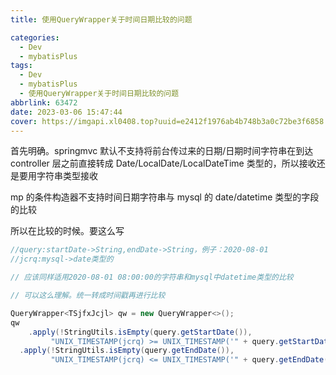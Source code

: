 ```yaml
---
title: 使用QueryWrapper关于时间日期比较的问题

categories:
  - Dev
  - mybatisPlus
tags:
  - Dev
  - mybatisPlus
  - 使用QueryWrapper关于时间日期比较的问题
abbrlink: 63472
date: 2023-03-06 15:47:44
cover: https://imgapi.xl0408.top?uuid=e2412f1976ab4b748b3a0c72be3f6858
---
```


首先明确。springmvc 默认不支持将前台传过来的日期/日期时间字符串在到达 controller 层之前直接转成 Date/LocalDate/LocalDateTime 类型的，所以接收还是要用字符串类型接收

mp 的条件构造器不支持时间日期字符串与 mysql 的 date/datetime 类型的字段的比较

所以在比较的时候。要这么写

```java
//query:startDate->String,endDate->String，例子：2020-08-01
//jcrq:mysql->date类型的

// 应该同样适用2020-08-01 08:00:00的字符串和mysql中datetime类型的比较

// 可以这么理解。统一转成时间戳再进行比较

QueryWrapper<TSjfxJcjl> qw = new QueryWrapper<>();
qw
 	.apply(!StringUtils.isEmpty(query.getStartDate()),
         "UNIX_TIMESTAMP(jcrq) >= UNIX_TIMESTAMP('" + query.getStartDate() + "')")
  .apply(!StringUtils.isEmpty(query.getEndDate()),
         "UNIX_TIMESTAMP(jcrq) <= UNIX_TIMESTAMP('" + query.getEndDate() + "')")
```